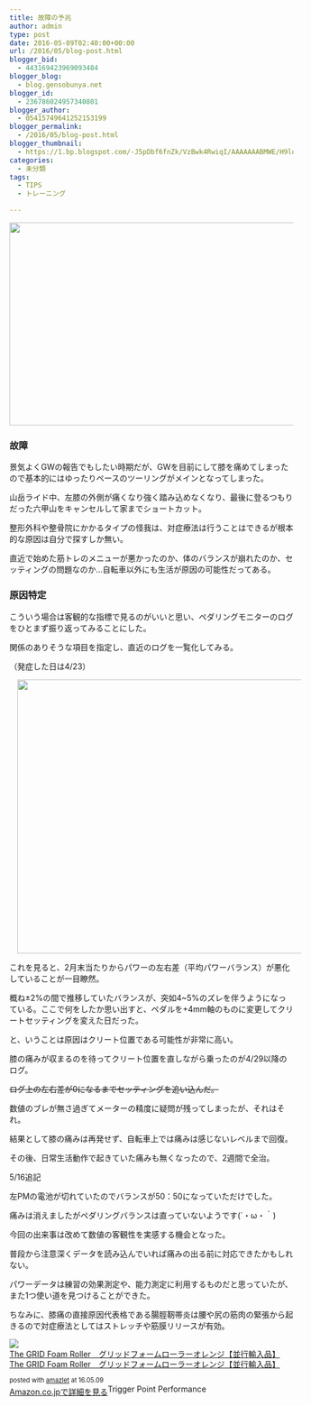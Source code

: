 ```yaml
---
title: 故障の予兆
author: admin
type: post
date: 2016-05-09T02:40:00+00:00
url: /2016/05/blog-post.html
blogger_bid:
  - 443169423969093484
blogger_blog:
  - blog.gensobunya.net
blogger_id:
  - 236786024957340801
blogger_author:
  - 05415749641252153199
blogger_permalink:
  - /2016/05/blog-post.html
blogger_thumbnail:
  - https://1.bp.blogspot.com/-J5pDbf6fnZk/VzBwk4RwiqI/AAAAAAABMWE/H9loV4N5IpI2i4eTn_JYC5i2u_30-Kx2gCLcB/s640/DSC_7419.JPG
categories:
  - 未分類
tags:
  - TIPS
  - トレーニング

---
```

<div class="separator" style="clear: both; text-align: center;">
  <img border="0" height="360" src="https://blog.gensobunya.net/wp-content/uploads/2016/05/DSC_7419.jpg" width="640" />
</div>

### 故障

景気よくGWの報告でもしたい時期だが、GWを目前にして膝を痛めてしまったので基本的にはゆったりペースのツーリングがメインとなってしまった。

山岳ライド中、左膝の外側が痛くなり強く踏み込めなくなり、最後に登るつもりだった六甲山をキャンセルして家までショートカット。

整形外科や整骨院にかかるタイプの怪我は、対症療法は行うことはできるが根本的な原因は自分で探すしか無い。

直近で始めた筋トレのメニューが悪かったのか、体のバランスが崩れたのか、セッティングの問題なのか…自転車以外にも生活が原因の可能性だってある。

### 原因特定

こういう場合は客観的な指標で見るのがいいと思い、ペダリングモニターのログをひとまず振り返ってみることにした。

関係のありそうな項目を指定し、直近のログを一覧化してみる。

（発症した日は4/23）

<div class="separator" style="clear: both; text-align: center;">
  <a href="https://3.bp.blogspot.com/-B0pdIBDHiTQ/VzBzLBt6M-I/AAAAAAABMWU/V5l4zG8drZodarTPrhm3rdDbgRsdiuBFwCLcB/s1600/FireShot%2BCapture%2B58%2B-%2BCyclo-Sphere%2B_%2BMy%2BWorkouts%2B-%2Bhttps___cyclo-sphere.com_workouts.png" imageanchor="1" style="margin-left: 1em; margin-right: 1em;"><img border="0" height="486" src="https://blog.gensobunya.net/wp-content/uploads/2016/05/FireShotCapture58-Cyclo-Sphere_MyWorkouts-https___cyclo-sphere.com_workouts.png" width="640" /></a>
</div>



<div class="separator" style="clear: both; text-align: center;">
</div>

これを見ると、2月末当たりからパワーの左右差（平均パワーバランス）が悪化していることが一目瞭然。

概ね±2%の間で推移していたバランスが、突如4~5%のズレを伴うようになっている。ここで何をしたか思い出すと、ペダルを+4mm軸のものに変更してクリートセッティングを変えた日だった。

と、いうことは原因はクリート位置である可能性が非常に高い。

膝の痛みが収まるのを待ってクリート位置を直しながら乗ったのが4/29以降のログ。

<strike>ログ上の左右差が0になるまでセッティングを追い込んだ。</strike>

数値のブレが無さ過ぎてメーターの精度に疑問が残ってしまったが、それはそれ。

結果として膝の痛みは再発せず、自転車上では痛みは感じないレベルまで回復。

その後、日常生活動作で起きていた痛みも無くなったので、2週間で全治。

5/16追記

左PMの電池が切れていたのでバランスが50：50になっていただけでした。

痛みは消えましたがペダリングバランスは直っていないようです(´・ω・｀)

今回の出来事は改めて数値の客観性を実感する機会となった。

普段から注意深くデータを読み込んでいれば痛みの出る前に対応できたかもしれない。

パワーデータは練習の効果測定や、能力測定に利用するものだと思っていたが、また1つ使い道を見つけることができた。

ちなみに、膝痛の直接原因代表格である腸脛靭帯炎は腰や尻の筋肉の緊張から起きるので対症療法としてはストレッチや筋膜リリースが有効。

<div class="amazlet-box" style="margin-bottom: 0px;">
  <div class="amazlet-image" style="float: left; margin: 0px 12px 1px 0px;">
    <a href="http://www.amazon.co.jp/exec/obidos/ASIN/B00CWMIWB8/gensobunya-22/ref=nosim/" name="amazletlink" target="_blank"><img alt="The GRID Foam Roller　グリッドフォームローラーオレンジ【並行輸入品】" src="https://images-fe.ssl-images-amazon.com/images/I/419RjtBJYJL._SL160_.jpg" style="border: none;" /></a>
  </div>

  <div class="amazlet-info" style="line-height: 120%; margin-bottom: 10px;">
    <div class="amazlet-name" style="line-height: 120%; margin-bottom: 10px;">
<a href="http://www.amazon.co.jp/exec/obidos/ASIN/B00CWMIWB8/gensobunya-22/ref=nosim/" name="amazletlink" target="_blank">The GRID Foam Roller　グリッドフォームローラーオレンジ【並行輸入品】</a></p>

<div class="amazlet-powered-date" style="font-size: 80%; line-height: 120%; margin-top: 5px;">
  posted with <a href="http://www.amazlet.com/" target="_blank" title="amazlet">amazlet</a> at 16.05.09
</div>


<div class="amazlet-detail">
Trigger Point Performance


<div class="amazlet-sub-info" style="float: left;">
<div class="amazlet-link" style="margin-top: 5px;">
  <a href="http://www.amazon.co.jp/exec/obidos/ASIN/B00CWMIWB8/gensobunya-22/ref=nosim/" name="amazletlink" target="_blank">Amazon.co.jpで詳細を見る</a>
</div>

  </div>

  <div class="amazlet-footer" style="clear: left;">
  </div>
</div>

